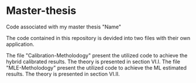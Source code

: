# Master-thesis
Code associated with my master thesis "Name"

The code contained in this repository is devided into two files with their own application.

The file "Calibration-Metholodogy" present the utilized code to achieve the hybrid calibrated results. The theory is presented in section VI.I.
The file "MLE-Metholodogy" present the utilized code to achieve the ML estimated results. The theory is presented in section VI.II.

